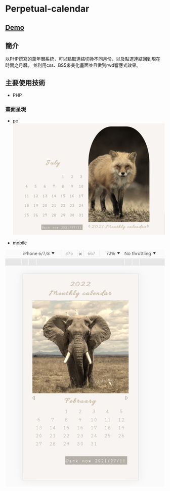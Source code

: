 # Perpetual-calendar

## [Demo](http://220.128.133.15/s1100218/backEnd/php_calender/?year=2021&month=07)

## 簡介
以PHP撰寫的萬年曆系統，可以點取連結切換不同月份，以及點選連結回到現在時間之月曆。 並利用css、BS5來美化畫面並且做到rwd響應式效果。

## 主要使用技術
* PHP

### 畫面呈現
* pc
![image](https://github.com/a120220ms25/php_monthlyCalendar/blob/master/php_calender.jpg)


* mobile

![image](https://github.com/a120220ms25/php_monthlyCalendar/blob/master/php_calender_mobile.jpg?raw=true)



